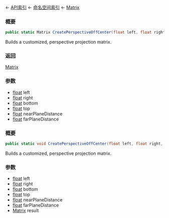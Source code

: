 ← [API索引](Api-Index) ← [命名空间索引](Namespace-Index) ← [Matrix](VRageMath.Matrix)

### 概要

```csharp
public static Matrix CreatePerspectiveOffCenter(float left, float right, float bottom, float top, float nearPlaneDistance, float farPlaneDistance)
```

Builds a customized, perspective projection matrix.

### 返回

[Matrix](VRageMath.Matrix)

### 参数

* [float](https://docs.microsoft.com/en-us/dotnet/api/System.Single?view=netframework-4.6) left
* [float](https://docs.microsoft.com/en-us/dotnet/api/System.Single?view=netframework-4.6) right
* [float](https://docs.microsoft.com/en-us/dotnet/api/System.Single?view=netframework-4.6) bottom
* [float](https://docs.microsoft.com/en-us/dotnet/api/System.Single?view=netframework-4.6) top
* [float](https://docs.microsoft.com/en-us/dotnet/api/System.Single?view=netframework-4.6) nearPlaneDistance
* [float](https://docs.microsoft.com/en-us/dotnet/api/System.Single?view=netframework-4.6) farPlaneDistance
### 概要

```csharp
public static void CreatePerspectiveOffCenter(float left, float right, float bottom, float top, float nearPlaneDistance, float farPlaneDistance, out Matrix result)
```

Builds a customized, perspective projection matrix.

### 参数

* [float](https://docs.microsoft.com/en-us/dotnet/api/System.Single?view=netframework-4.6) left
* [float](https://docs.microsoft.com/en-us/dotnet/api/System.Single?view=netframework-4.6) right
* [float](https://docs.microsoft.com/en-us/dotnet/api/System.Single?view=netframework-4.6) bottom
* [float](https://docs.microsoft.com/en-us/dotnet/api/System.Single?view=netframework-4.6) top
* [float](https://docs.microsoft.com/en-us/dotnet/api/System.Single?view=netframework-4.6) nearPlaneDistance
* [float](https://docs.microsoft.com/en-us/dotnet/api/System.Single?view=netframework-4.6) farPlaneDistance
* [Matrix](VRageMath.Matrix) result
